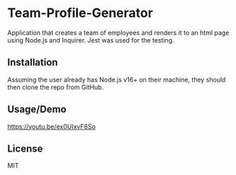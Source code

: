 # Team-Profile-Generator
Application that creates a team of employees and renders it to an html page using Node.js and Inquirer. Jest was used for the testing.

## Installation
Assuming the user already has Node.js v16+ on their machine, they should then clone the repo from GitHub.

## Usage/Demo
https://youtu.be/ex0UIxvF8So
## License
MIT

